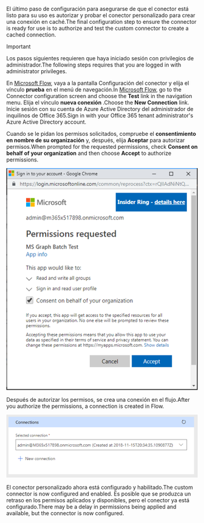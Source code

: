 <!-- markdownlint-disable MD002 MD041 -->

<span data-ttu-id="b2068-101">El último paso de configuración para asegurarse de que el conector está listo para su uso es autorizar y probar el conector personalizado para crear una conexión en caché.</span><span class="sxs-lookup"><span data-stu-id="b2068-101">The final configuration step to ensure the connector is ready for use is to authorize and test the custom connector to create a cached connection.</span></span>

> [!IMPORTANT]
> <span data-ttu-id="b2068-102">Los pasos siguientes requieren que haya iniciado sesión con privilegios de administrador.</span><span class="sxs-lookup"><span data-stu-id="b2068-102">The following steps requires that you are logged in with administrator privileges.</span></span>

<span data-ttu-id="b2068-103">En [Microsoft Flow](https://flow.microsoft.com), vaya a la pantalla Configuración del conector y elija el vínculo **prueba** en el menú de navegación.</span><span class="sxs-lookup"><span data-stu-id="b2068-103">In [Microsoft Flow](https://flow.microsoft.com), go to the Connector configuration screen and choose the **Test** link in the navigation menu.</span></span> <span data-ttu-id="b2068-104">Elija el vínculo **nueva conexión** .</span><span class="sxs-lookup"><span data-stu-id="b2068-104">Choose the **New Connection** link.</span></span> <span data-ttu-id="b2068-105">Inicie sesión con su cuenta de Azure Active Directory del administrador de inquilinos de Office 365.</span><span class="sxs-lookup"><span data-stu-id="b2068-105">Sign in with your Office 365 tenant administrator's Azure Active Directory account.</span></span>

<span data-ttu-id="b2068-106">Cuando se le pidan los permisos solicitados, compruebe el **consentimiento en nombre de su organización** y, después, elija **Aceptar** para autorizar permisos.</span><span class="sxs-lookup"><span data-stu-id="b2068-106">When prompted for the requested permissions, check **Consent on behalf of your organization** and then choose **Accept** to authorize permissions.</span></span>

![Captura de pantalla de la solicitud de permisos](./images/flow-conn8.png)

<span data-ttu-id="b2068-108">Después de autorizar los permisos, se crea una conexión en el flujo.</span><span class="sxs-lookup"><span data-stu-id="b2068-108">After you authorize the permissions, a connection is created in Flow.</span></span>

![Captura de pantalla de la conexión creada en Microsoft Flow](./images/flow-conn9.png)

<span data-ttu-id="b2068-110">El conector personalizado ahora está configurado y habilitado.</span><span class="sxs-lookup"><span data-stu-id="b2068-110">The custom connector is now configured and enabled.</span></span> <span data-ttu-id="b2068-111">Es posible que se produzca un retraso en los permisos aplicados y disponibles, pero el conector ya está configurado.</span><span class="sxs-lookup"><span data-stu-id="b2068-111">There may be a delay in permissions being applied and available, but the connector is now configured.</span></span>